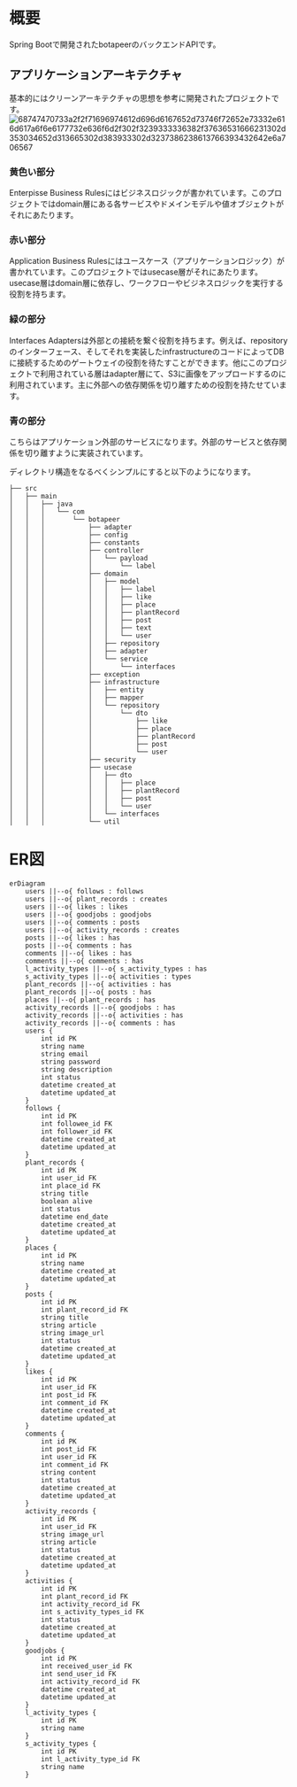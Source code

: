 # 概要
Spring Bootで開発されたbotapeerのバックエンドAPIです。

## アプリケーションアーキテクチャ
基本的にはクリーンアーキテクチャの思想を参考に開発されたプロジェクトです。
![68747470733a2f2f71696974612d696d6167652d73746f72652e73332e616d617a6f6e6177732e636f6d2f302f3239333336382f37636531666231302d353034652d313665302d383933302d3237386238613766393432642e6a706567](https://user-images.githubusercontent.com/39892315/229960337-019f959f-18c3-4233-bd21-9b08b568f321.jpg)

### 黄色い部分
Enterpisse Business Rulesにはビジネスロジックが書かれています。このプロジェクトではdomain層にある各サービスやドメインモデルや値オブジェクトがそれにあたります。  
### 赤い部分
Application Business Rulesにはユースケース（アプリケーションロジック）が書かれています。このプロジェクトではusecase層がそれにあたります。
usecase層はdomain層に依存し、ワークフローやビジネスロジックを実行する役割を持ちます。
### 緑の部分
Interfaces Adaptersは外部との接続を繋ぐ役割を持ちます。例えば、repositoryのインターフェース、そしてそれを実装したinfrastructureのコードによってDBに接続するためのゲートウェイの役割を待たすことができます。他にこのプロジェクトで利用されている層はadapter層にて、S3に画像をアップロードするのに利用されています。主に外部への依存関係を切り離すための役割を持たせています。
### 青の部分
こちらはアプリケーション外部のサービスになります。外部のサービスと依存関係を切り離すように実装されています。


ディレクトリ構造をなるべくシンプルにすると以下のようになります。
```
├── src
│   ├── main
│   │   ├── java
│   │   │   └── com
│   │   │       └── botapeer
│   │   │           ├── adapter
│   │   │           ├── config
│   │   │           ├── constants
│   │   │           ├── controller
│   │   │           │   └── payload
│   │   │           │       └── label
│   │   │           ├── domain
│   │   │           │   ├── model
│   │   │           │   │   ├── label
│   │   │           │   │   ├── like
│   │   │           │   │   ├── place
│   │   │           │   │   ├── plantRecord
│   │   │           │   │   ├── post
│   │   │           │   │   ├── text
│   │   │           │   │   └── user
│   │   │           │   ├── repository
│   │   │           │   ├── adapter
│   │   │           │   └── service
│   │   │           │       └── interfaces
│   │   │           ├── exception
│   │   │           ├── infrastructure
│   │   │           │   ├── entity
│   │   │           │   ├── mapper
│   │   │           │   └── repository
│   │   │           │       └── dto
│   │   │           │           ├── like
│   │   │           │           ├── place
│   │   │           │           ├── plantRecord
│   │   │           │           ├── post
│   │   │           │           └── user
│   │   │           ├── security
│   │   │           ├── usecase
│   │   │           │   ├── dto
│   │   │           │   │   ├── place
│   │   │           │   │   ├── plantRecord
│   │   │           │   │   ├── post
│   │   │           │   │   └── user
│   │   │           │   └── interfaces
│   │   │           └── util

```



# ER図
```mermaid
erDiagram
    users ||--o{ follows : follows
    users ||--o{ plant_records : creates
    users ||--o{ likes : likes
    users ||--o{ goodjobs : goodjobs
    users ||--o{ comments : posts
    users ||--o{ activity_records : creates
    posts ||--o{ likes : has
    posts ||--o{ comments : has
    comments ||--o{ likes : has
    comments ||--o{ comments : has
    l_activity_types ||--o{ s_activity_types : has
    s_activity_types ||--o{ activities : types
    plant_records ||--o{ activities : has     
    plant_records ||--o{ posts : has
    places ||--o{ plant_records : has
    activity_records ||--o{ goodjobs : has
    activity_records ||--o{ activities : has
    activity_records ||--o{ comments : has
    users {
        int id PK
        string name
        string email
        string password
        string description
        int status
        datetime created_at
        datetime updated_at 
    }
    follows {
        int id PK
        int followee_id FK
        int follower_id FK
        datetime created_at
        datetime updated_at
    }
    plant_records {
        int id PK
        int user_id FK
        int place_id FK
        string title
        boolean alive
        int status
        datetime end_date
        datetime created_at
        datetime updated_at 
    }
    places {
        int id PK
        string name
        datetime created_at
        datetime updated_at
    }
    posts {
        int id PK
        int plant_record_id FK
        string title
        string article
        string image_url
        int status
        datetime created_at
        datetime updated_at
    }
    likes {
        int id PK
        int user_id FK
        int post_id FK
        int comment_id FK
        datetime created_at
        datetime updated_at
    }
    comments {
        int id PK
        int post_id FK
        int user_id FK
        int comment_id FK
        string content
        int status
        datetime created_at
        datetime updated_at
    }
    activity_records {
        int id PK
        int user_id FK
        string image_url 
        string article 
        int status
        datetime created_at
        datetime updated_at
    }
    activities {
        int id PK
        int plant_record_id FK
        int activity_record_id FK
        int s_activity_types_id FK
        int status     
        datetime created_at
        datetime updated_at
    }
    goodjobs {
        int id PK
        int received_user_id FK
        int send_user_id FK
        int activity_record_id FK     
        datetime created_at
        datetime updated_at
    }
    l_activity_types {
        int id PK
        string name
    }
    s_activity_types {
        int id PK
        int l_activity_type_id FK
        string name
    }
```
